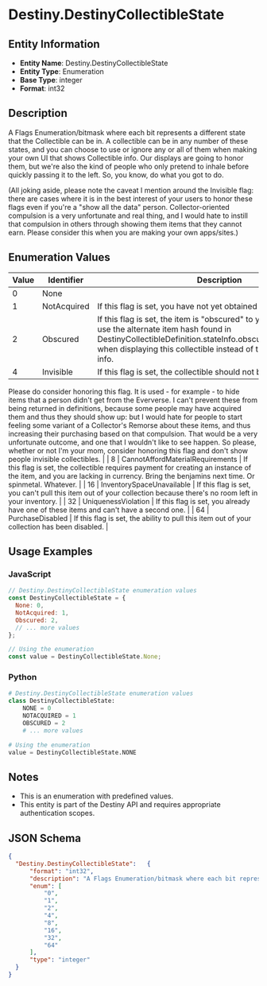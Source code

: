 # Destiny.DestinyCollectibleState

## Entity Information
- **Entity Name**: Destiny.DestinyCollectibleState
- **Entity Type**: Enumeration
- **Base Type**: integer
- **Format**: int32

## Description
A Flags Enumeration/bitmask where each bit represents a different state that the Collectible can be in. A collectible can be in any number of these states, and you can choose to use or ignore any or all of them when making your own UI that shows Collectible info. Our displays are going to honor them, but we're also the kind of people who only pretend to inhale before quickly passing it to the left. So, you know, do what you got to do.
(All joking aside, please note the caveat I mention around the Invisible flag: there are cases where it is in the best interest of your users to honor these flags even if you're a "show all the data" person. Collector-oriented compulsion is a very unfortunate and real thing, and I would hate to instill that compulsion in others through showing them items that they cannot earn. Please consider this when you are making your own apps/sites.)

## Enumeration Values

| Value | Identifier | Description |
|-------|------------|-------------|
| 0 | None |  |
| 1 | NotAcquired | If this flag is set, you have not yet obtained this collectible. |
| 2 | Obscured | If this flag is set, the item is "obscured" to you: you can/should use the alternate item hash found in DestinyCollectibleDefinition.stateInfo.obscuredOverrideItemHash when displaying this collectible instead of the default display info. |
| 4 | Invisible | If this flag is set, the collectible should not be shown to the user.
Please do consider honoring this flag. It is used - for example - to hide items that a person didn't get from the Eververse. I can't prevent these from being returned in definitions, because some people may have acquired them and thus they should show up: but I would hate for people to start feeling some variant of a Collector's Remorse about these items, and thus increasing their purchasing based on that compulsion. That would be a very unfortunate outcome, and one that I wouldn't like to see happen. So please, whether or not I'm your mom, consider honoring this flag and don't show people invisible collectibles. |
| 8 | CannotAffordMaterialRequirements | If this flag is set, the collectible requires payment for creating an instance of the item, and you are lacking in currency. Bring the benjamins next time. Or spinmetal. Whatever. |
| 16 | InventorySpaceUnavailable | If this flag is set, you can't pull this item out of your collection because there's no room left in your inventory. |
| 32 | UniquenessViolation | If this flag is set, you already have one of these items and can't have a second one. |
| 64 | PurchaseDisabled | If this flag is set, the ability to pull this item out of your collection has been disabled. |

## Usage Examples

### JavaScript
```javascript
// Destiny.DestinyCollectibleState enumeration values
const DestinyCollectibleState = {
  None: 0,
  NotAcquired: 1,
  Obscured: 2,
  // ... more values
};

// Using the enumeration
const value = DestinyCollectibleState.None;
```

### Python
```python
# Destiny.DestinyCollectibleState enumeration values
class DestinyCollectibleState:
    NONE = 0
    NOTACQUIRED = 1
    OBSCURED = 2
    # ... more values

# Using the enumeration
value = DestinyCollectibleState.NONE
```

## Notes
- This is an enumeration with predefined values.
- This entity is part of the Destiny API and requires appropriate authentication scopes.

## JSON Schema
```json
{
  "Destiny.DestinyCollectibleState":   {
      "format": "int32",
      "description": "A Flags Enumeration/bitmask where each bit represents a different state that the Collectible can be in. A collectible can be in any number of these states, and you can choose to use or ignore any or all of them when making your own UI that shows Collectible info. Our displays are going to honor them, but we're also the kind of people who only pretend to inhale before quickly passing it to the left. So, you know, do what you got to do.\r\n(All joking aside, please note the caveat I mention around the Invisible flag: there are cases where it is in the best interest of your users to honor these flags even if you're a \"show all the data\" person. Collector-oriented compulsion is a very unfortunate and real thing, and I would hate to instill that compulsion in others through showing them items that they cannot earn. Please consider this when you are making your own apps/sites.)",
      "enum": [
          "0",
          "1",
          "2",
          "4",
          "8",
          "16",
          "32",
          "64"
      ],
      "type": "integer"
  }
}
```
